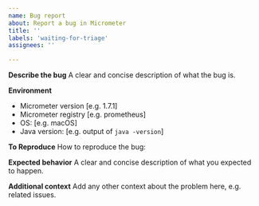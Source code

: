 ```yaml
---
name: Bug report
about: Report a bug in Micrometer
title: ''
labels: 'waiting-for-triage'
assignees: ''

---
```


**Describe the bug**
A clear and concise description of what the bug is.

**Environment**
<!-- In what environment did the bug happen? -->
<!-- If you are not using the latest patch version of a supported Micrometer line, please upgrade to see if the issue happens on the latest patch version for that line (e.g. 1.6.x). See https://micrometer.io/support/ -->
 - Micrometer version [e.g. 1.7.1]
 - Micrometer registry [e.g. prometheus]
 - OS: [e.g. macOS]
 - Java version: [e.g. output of `java -version`]

**To Reproduce**
How to reproduce the bug:
<!-- If possible, please provide a test case or minimal sample application that reproduces
the problem. This makes it much easier for us to diagnose the problem and to verify that
we have fixed it. -->

**Expected behavior**
A clear and concise description of what you expected to happen.

**Additional context**
Add any other context about the problem here, e.g. related issues.

